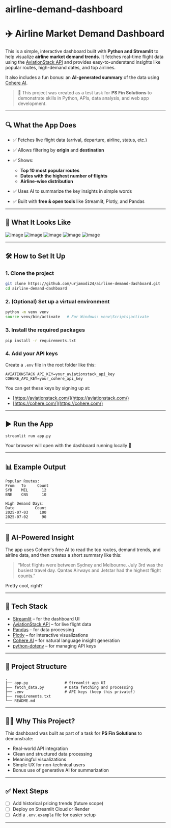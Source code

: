 # airline-demand-dashboard


# ✈️ Airline Market Demand Dashboard

This is a simple, interactive dashboard built with **Python and Streamlit** to help visualize **airline market demand trends**. It fetches real-time flight data using the [AviationStack API](https://aviationstack.com/) and provides easy-to-understand insights like popular routes, high-demand dates, and top airlines.

It also includes a fun bonus: an **AI-generated summary** of the data using [Cohere AI](https://cohere.com/).

> 📌 This project was created as a test task for **PS Fin Solutions** to demonstrate skills in Python, APIs, data analysis, and web app development.

---

## 🔍 What the App Does

* ✅ Fetches live flight data (arrival, departure, airline, status, etc.)
* ✅ Allows filtering by **origin** and **destination**
* ✅ Shows:

  * **Top 10 most popular routes**
  * **Dates with the highest number of flights**
  * **Airline-wise distribution**
* ✅ Uses AI to summarize the key insights in simple words
* ✅ Built with **free & open tools** like Streamlit, Plotly, and Pandas

---

## 🎥 What It Looks Like
![image](https://github.com/user-attachments/assets/17b2eb58-5819-43f5-8073-c8a1775d45e0)
![image](https://github.com/user-attachments/assets/23e8c48a-b62b-494e-9afd-2ce613a00adb)
![image](https://github.com/user-attachments/assets/14ae7088-b1ab-463a-bb3d-88b12efde7a5)
![image](https://github.com/user-attachments/assets/7603cf88-81a4-40bc-90d3-518d57615f42)
![image](https://github.com/user-attachments/assets/cab361a2-5acc-48c7-bf48-4f8a6ade6bca)






---

## 🛠️ How to Set It Up

### 1. Clone the project

```bash
git clone https://github.com/urjamodi24/airline-demand-dashboard.git
cd airline-demand-dashboard
```

### 2. (Optional) Set up a virtual environment

```bash
python -m venv venv
source venv/bin/activate   # For Windows: venv\Scripts\activate
```

### 3. Install the required packages

```bash
pip install -r requirements.txt
```

### 4. Add your API keys

Create a `.env` file in the root folder like this:

```env
AVIATIONSTACK_API_KEY=your_aviationstack_api_key
COHERE_API_KEY=your_cohere_api_key
```

You can get these keys by signing up at:

* [https://aviationstack.com/](https://aviationstack.com/)
* [https://cohere.com/](https://cohere.com/)

---

## ▶️ Run the App

```bash
streamlit run app.py
```

Your browser will open with the dashboard running locally 🚀

---

## 📊 Example Output

```text
Popular Routes:
From   To     Count
SYD    MEL      12
BNE    CNS      10

High Demand Days:
Date         Count
2025-07-03     100
2025-07-02      90
```

---

## 🧠 AI-Powered Insight

The app uses Cohere's free AI to read the top routes, demand trends, and airline data, and then creates a short summary like this:

> “Most flights were between Sydney and Melbourne. July 3rd was the busiest travel day. Qantas Airways and Jetstar had the highest flight counts.”

Pretty cool, right?

---

## 💼 Tech Stack

* [Streamlit](https://streamlit.io/) – for the dashboard UI
* [AviationStack API](https://aviationstack.com/) – for live flight data
* [Pandas](https://pandas.pydata.org/) – for data processing
* [Plotly](https://plotly.com/) – for interactive visualizations
* [Cohere AI](https://cohere.com/) – for natural language insight generation
* [python-dotenv](https://pypi.org/project/python-dotenv/) – for managing API keys

---

## 📁 Project Structure

```
.
├── app.py                # Streamlit app UI
├── fetch_data.py         # Data fetching and processing
├── .env                  # API keys (keep this private!)
├── requirements.txt
└── README.md
```

---

## 🙋‍♀️ Why This Project?

This dashboard was built as part of a task for **PS Fin Solutions** to demonstrate:

* Real-world API integration
* Clean and structured data processing
* Meaningful visualizations
* Simple UX for non-technical users
* Bonus use of generative AI for summarization

---

## ✅ Next Steps

* [ ] Add historical pricing trends (future scope)
* [ ] Deploy on Streamlit Cloud or Render
* [ ] Add a `.env.example` file for easier setup

---


